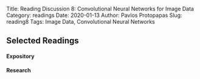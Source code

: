 Title: Reading Discussion 8: Convolutional Neural Networks for Image Data 
Category: readings
Date: 2020-01-13
Author: Pavlos Protopapas
Slug: reading8
Tags: Image Data, Convolutional Neural Networks

## Selected Readings
#### Expository
<!--
- [How to visualize convolutional features in 40 lines of code](https://towardsdatascience.com/how-to-visualize-convolutional-features-in-40-lines-of-code-70b7d87b0030)
- [Visualizing what ConvNets learn](http://cs231n.github.io/understanding-cnn/)
-->
#### Research
<!--
- [Feature Visualization](https://distill.pub/2017/feature-visualization/)
- [The Building Blocks of Interpretability](https://distill.pub/2018/building-blocks/)
- [Visualizing Deep Neural Network Decisions: Prediction Difference Analysis](https://arxiv.org/pdf/1702.04595.pdf)
-->